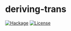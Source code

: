 # deriving-trans

[![Hackage](https://img.shields.io/hackage/v/deriving-trans.svg)](http://hackage.haskell.org/package/deriving-trans)
[![License](https://img.shields.io/github/license/jumper149/deriving-trans)](../LICENSE)
